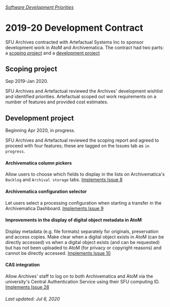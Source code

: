 ###### [Software Development Priorities](../README.md)

# 2019-20 Development Contract

SFU Archives contracted with Artefactual Systems Inc to sponsor development work in AtoM and Archivematica. The contract had two parts: a [scoping project](#scoping-project) and a [development project](#development-project)

## Scoping project
Sep 2019-Jan 2020.

SFU Archives and Artefactual reviewed the Archives' development wishlist and identified priorities. Artefactual scoped out work requirements on a number of features and provided cost estimates.

## Development project
Beginning Apr 2020, in progress.

SFU Archives and Artefactual reviewed the scoping report and agreed to proceed with four features; these are tagged on the Issues tab as `in progress`.

#### Archivematica column pickers ####
Allow users to choose which fields to display in the lists on Archivematica's `Backlog` and `Archival storage` tabs. [Implements Issue 8](https://github.com/SFU-Archives/software-development-priorities/issues/8)

#### Archivematica configuration selector ####
Let users select a processing configuration when starting a transfer in the Archivematica Dashboard. [Implements Issue 9](https://github.com/SFU-Archives/software-development-priorities/issues/9)

#### Improvements in the display of digital object metadata in AtoM ####
Display metadata (e.g. file formats) separately for originals, preservation and access copies. Make clear when a digital object exists in AtoM (can be directly accessed) vs when a digital object exists (and can be requested) but has not been uploaded to AtoM (for privacy or copyright reasons) and cannot be directly accessed. [Implements Issue 10](https://github.com/SFU-Archives/software-development-priorities/issues/10)

#### CAS integration ####
Allow Archives' staff to log on to both Archivematica and AtoM via the university's Central Authentication Service using their SFU computing ID. [Implements Issue 28](https://github.com/SFU-Archives/software-development-priorities/issues/28)

###### Last updated: Jul 6, 2020
